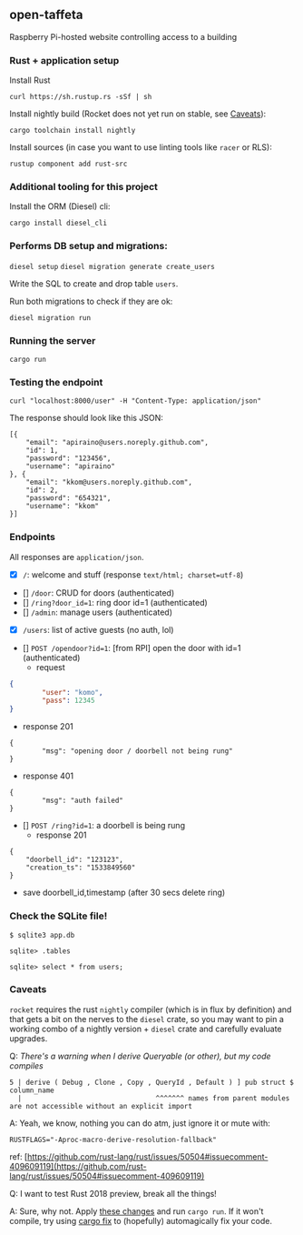 ## open-taffeta
Raspberry Pi-hosted website controlling access to a building

### Rust + application setup

Install Rust

`curl https://sh.rustup.rs -sSf | sh`

Install nightly build (Rocket does not yet run on stable, see [Caveats](#caveats)):

`cargo toolchain install nightly`

Install sources (in case you want to use linting tools like `racer` or RLS):

`rustup component add rust-src`

### Additional tooling for this project

Install the ORM (Diesel) cli:

`cargo install diesel_cli`

### Performs DB setup and migrations:

`diesel setup`
`diesel migration generate create_users`

Write the SQL to create and drop table `users`.

Run both migrations to check if they are ok:

`diesel migration run`

### Running the server

`cargo run`

### Testing the endpoint

`curl "localhost:8000/user" -H "Content-Type: application/json"`

The response should look like this JSON:

```
[{
    "email": "apiraino@users.noreply.github.com",
    "id": 1,
    "password": "123456",
    "username": "apiraino"
}, {
    "email": "kkom@users.noreply.github.com",
    "id": 2,
    "password": "654321",
    "username": "kkom"
}]
```

### Endpoints


All responses are `application/json`.

- [x] `/`: welcome and stuff (response `text/html; charset=utf-8`)
- [] `/door`: CRUD for doors (authenticated)
- [] `/ring?door_id=1`: ring door id=1 (authenticated)
- [] `/admin`: manage users (authenticated)
- [x] `/users`: list of active guests (no auth, lol)
- [] `POST /opendoor?id=1`: [from RPI] open the door with id=1 (authenticated)
  - request
``` json
{
        "user": "komo",
        "pass": 12345
}
```
  - response 201
```
{
        "msg": "opening door / doorbell not being rung"
}
```
  - response 401
```
{
        "msg": "auth failed"
}
```
- [] `POST /ring?id=1`: a doorbell is being rung
  - response 201
```
{
    "doorbell_id": "123123",
    "creation_ts": "1533849560"
}
```
  - save doorbell_id,timestamp (after 30 secs delete ring)

### Check the SQLite file!

`$ sqlite3 app.db`

`sqlite> .tables`

`sqlite> select * from users;`

### Caveats

`rocket` requires the rust `nightly` compiler (which is in flux by definition) and that gets a bit on the nerves to the `diesel` crate, so you may want to pin a working combo of a nightly version + `diesel` crate and carefully evaluate upgrades.

Q: *There's a warning when I derive Queryable (or other), but my code compiles*
```
5 | derive ( Debug , Clone , Copy , QueryId , Default ) ] pub struct $ column_name
  |                                 ^^^^^^^ names from parent modules are not accessible without an explicit import
```
A: Yeah, we know, nothing you can do atm, just ignore it or mute with:
```
RUSTFLAGS="-Aproc-macro-derive-resolution-fallback"
```
ref: [https://github.com/rust-lang/rust/issues/50504#issuecomment-409609119](https://github.com/rust-lang/rust/issues/50504#issuecomment-409609119)

Q: I want to test Rust 2018 preview, break all the things!

A: Sure, why not. Apply [these changes](https://www.ncameron.org/blog/how-to-help-test-the-2018-edition/) and run `cargo run`. If it won't compile, try using [cargo fix](https://rust-lang-nursery.github.io/edition-guide/editions/transitioning.html) to (hopefully) automagically fix your code.
